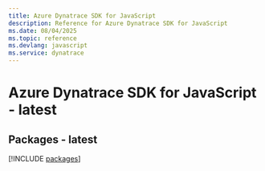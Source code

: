 ```yaml
---
title: Azure Dynatrace SDK for JavaScript
description: Reference for Azure Dynatrace SDK for JavaScript
ms.date: 08/04/2025
ms.topic: reference
ms.devlang: javascript
ms.service: dynatrace
---
```

# Azure Dynatrace SDK for JavaScript - latest
## Packages - latest
[!INCLUDE [packages](dynatrace-index.md)]